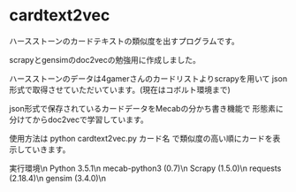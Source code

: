 # cardtext2vec
ハースストーンのカードテキストの類似度を出すプログラムです。

scrapyとgensimのdoc2vecの勉強用に作成しました。

ハースストーンのデータは4gamerさんのカードリストよりscrapyを用いて
json形式で取得させていただいています。(現在はコボルト環境まで)

json形式で保存されているカードデータをMecabの分かち書き機能で
形態素に分けてからdoc2vecで学習しています。

使用方法は
python cardtext2vec.py カード名
で類似度の高い順にカードを表示していきます。

実行環境\n
Python 3.5.1\n
mecab-python3 (0.7)\n
Scrapy (1.5.0)\n
requests (2.18.4)\n
gensim (3.4.0)\n
